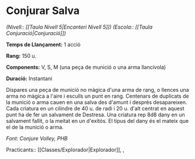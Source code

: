 # Conjurar Salva

*(Nivell:: [[Taula Nivell 5|Encanteri Nivell 5]]) (Escola:: [[Taula Conjuració|Conjuració]])*

**Temps de Llançament:** 1 acció

**Rang:** 150 u.

**Components:** V, S, M (una peça de munició o una arma llancívola)

**Duració:** Instantani

Dispares una peça de munició no màgica d'una arma de rang, o llences una arma no màgica a l'aire i esculls un punt en rang. Centenars de duplicats de la munició o arma cauen en una salva des d'amunt i després desapareixen. Cada criatura en un cilindre de 40 u. de radi i 20 u. d'alt centrat en aquest punt ha de fer un salvament de Destresa. Una criatura rep 8d8 dany en un salvament fallit, o la meitat en un d'exitós. El tipus del dany és el mateix que el de la munició o arma.


*Font: Conjure Volley, PHB*


Practicants:: [[Classes/Explorador|Explorador]], ,